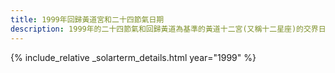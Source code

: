 ```yaml
---
title: 1999年回歸黃道宮和二十四節氣日期
description: 1999年的二十四節氣和回歸黃道為基準的黃道十二宮(又稱十二星座)的交界日期，常見於西洋占星術和星座運程
---
```

{% include_relative _solarterm_details.html year="1999" %}
